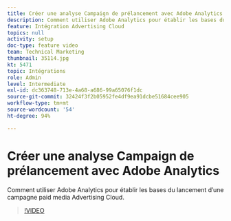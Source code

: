 ```yaml
---
title: Créer une analyse Campaign de prélancement avec Adobe Analytics
description: Comment utiliser Adobe Analytics pour établir les bases du lancement d’une campagne paid media Advertising Cloud.
feature: Intégration Advertising Cloud
topics: null
activity: setup
doc-type: feature video
team: Technical Marketing
thumbnail: 35114.jpg
kt: 5471
topic: Intégrations
role: Admin
level: Intermediate
exl-id: dc363748-713e-4a68-a686-99a65076f1dc
source-git-commit: 32424f3f2b05952fe4df9ea91dcbe51684cee905
workflow-type: tm+mt
source-wordcount: '54'
ht-degree: 94%

---
```


# Créer une analyse Campaign de prélancement avec Adobe Analytics

Comment utiliser Adobe Analytics pour établir les bases du lancement d’une campagne paid media Advertising Cloud.

>[!VIDEO](https://video.tv.adobe.com/v/35114/?quality=12&learn=on)
